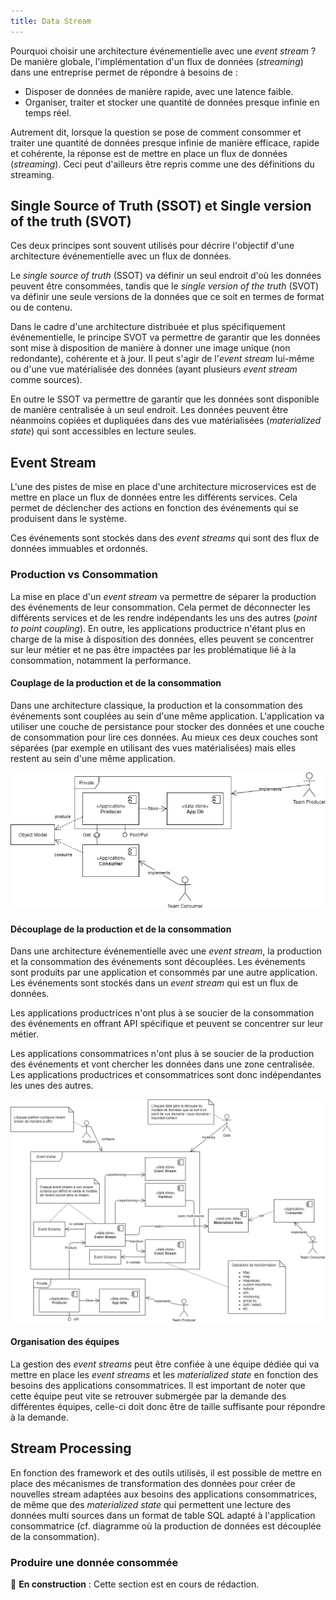 ```yaml
---
title: Data Stream
---
```


Pourquoi choisir une architecture événementielle avec une _event stream_ ? De manière globale, l'implémentation d'un flux de données (_streaming_) dans une entreprise permet de répondre à besoins de :

- Disposer de données de manière rapide, avec une latence faible.
- Organiser, traiter et stocker une quantité de données presque infinie en temps réel.

Autrement dit, lorsque la question se pose de comment consommer et traiter une quantité de données presque infinie de manière efficace, rapide et cohérente, la réponse est de mettre en place un flux de données (_streaming_). Ceci peut d'ailleurs être repris comme une des définitions du streaming.

## Single Source of Truth (SSOT) et Single version of the truth (SVOT)

Ces deux principes sont souvent utilisés pour décrire l'objectif d'une architecture événementielle avec un flux de données.

Le _single source of truth_ (SSOT) va définir un seul endroit d'où les données peuvent être consommées, tandis que le _single version of the truth_ (SVOT) va définir une seule versions de la données que ce soit en termes de format ou de contenu.

Dans le cadre d'une architecture distribuée et plus spécifiquement événementielle, le principe SVOT va permettre de garantir que les données sont mise à disposition de manière à donner une image unique (non redondante), cohérente et à jour. Il peut s'agir de l'_event stream_ lui-même ou d'une vue matérialisée des données (ayant plusieurs _event stream_ comme sources).

En outre le SSOT va permettre de garantir que les données sont disponible de manière centralisée à un seul endroit. Les données peuvent être néanmoins copiées et dupliquées dans des vue matérialisées (_materialized state_) qui sont accessibles en lecture seules.

## Event Stream

L'une des pistes de mise en place d'une architecture microservices est de mettre en place un flux de données entre les différents services. Cela permet de déclencher des actions en fonction des événements qui se produisent dans le système.

Ces événements sont stockés dans des _event streams_ qui sont des flux de données immuables et ordonnés.

### Production vs Consommation

La mise en place d'un _event stream_ va permettre de séparer la production des événements de leur consommation. Cela permet de déconnecter les différents services et de les rendre indépendants les uns des autres (_point to point coupling_). En outre, les applications productrice n'étant plus en charge de la mise à disposition des données, elles peuvent se concentrer sur leur métier et ne pas être impactées par les problématique lié à la consommation, notamment la performance.

#### Couplage de la production et de la consommation

Dans une architecture classique, la production et la consommation des événements sont couplées au sein d'une même application. L'application va utiliser une couche de persistance pour stocker des données et une couche de consommation pour lire ces données. Au mieux ces deux couches sont séparées (par exemple en utilisant des vues matérialisées) mais elles restent au sein d'une même application.

![figure 1 - la production et la consommation de la données est implémenté dans la même API.](../../static/img/data-stream-production-vs-consomation-coupled.png)

#### Découplage de la production et de la consommation

Dans une architecture événementielle avec une _event stream_, la production et la consommation des événements sont découplées. Les événements sont produits par une application et consommés par une autre application. Les événements sont stockés dans un _event stream_ qui est un flux de données.

Les applications productrices n'ont plus à se soucier de la consommation des événements en offrant API spécifique et peuvent se concentrer sur leur métier.

Les applications consommatrices n'ont plus à se soucier de la production des événements et vont chercher les données dans une zone centralisée. Les applications productrices et consommatrices sont donc indépendantes les unes des autres.

![figure 2 - la production de données est découplée de la consommation.](../../static/img/data-stream-production-vs-consomation-not-coupled.png)

#### Organisation des équipes

La gestion des _event streams_ peut être confiée à une équipe dédiée qui va mettre en place les _event streams_ et les _materialized state_ en fonction des besoins des applications consommatrices. Il est important de noter que cette équipe peut vite se retrouver submergée par la demande des différentes équipes, celle-ci doit donc être de taille suffisante pour répondre à la demande.

## Stream Processing

En fonction des framework et des outils utilisés, il est possible de mettre en place des mécanismes de transformation des données pour créer de nouvelles stream adaptées aux besoins des applications consommatrices, de même que des _materialized state_ qui permettent une lecture des données multi sources dans un format de table SQL adapté à l'application consommatrice (cf. diagramme où la production de données est découplée de la consommation).

### Produire une donnée consommée

:construction: **En construction** : Cette section est en cours de rédaction.

